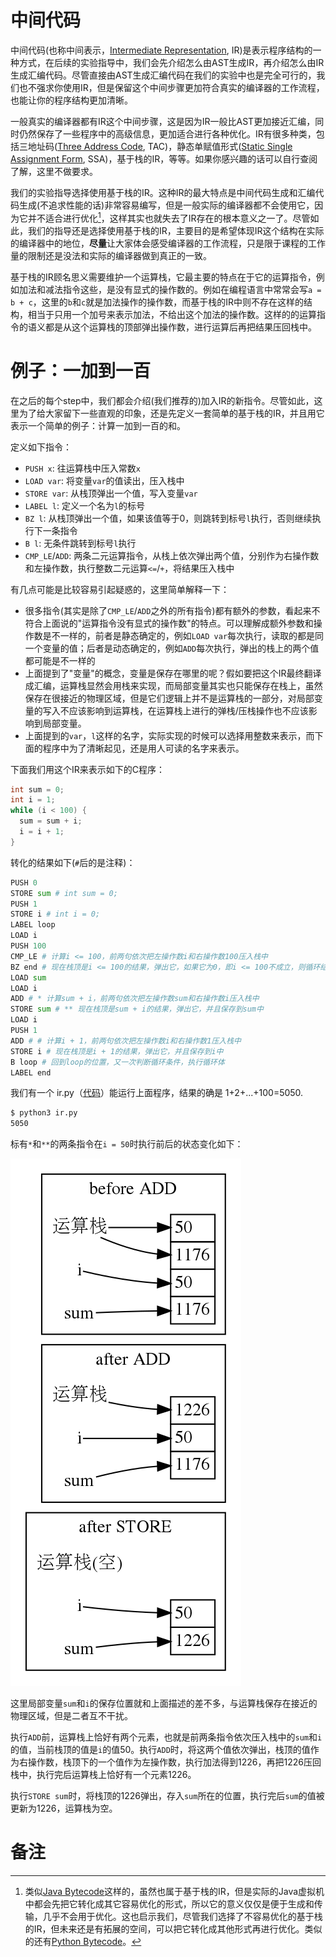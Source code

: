 # 中间代码

中间代码(也称中间表示，[Intermediate Representation](https://en.wikipedia.org/wiki/Intermediate_representation), IR)是表示程序结构的一种方式，在后续的实验指导中，我们会先介绍怎么由AST生成IR，再介绍怎么由IR生成汇编代码。尽管直接由AST生成汇编代码在我们的实验中也是完全可行的，我们也不强求你使用IR，但是保留这个中间步骤更加符合真实的编译器的工作流程，也能让你的程序结构更加清晰。

一般真实的编译器都有IR这个中间步骤，这是因为IR一般比AST更加接近汇编，同时仍然保存了一些程序中的高级信息，更加适合进行各种优化。IR有很多种类，包括三地址码([Three Address Code](https://en.wikipedia.org/wiki/Three-address_code), TAC)，静态单赋值形式([Static Single Assignment Form](https://en.wikipedia.org/wiki/Static_single_assignment_form), SSA)，基于栈的IR，等等。如果你感兴趣的话可以自行查阅了解，这里不做要求。

我们的实验指导选择使用基于栈的IR。这种IR的最大特点是中间代码生成和汇编代码生成(不追求性能的话)非常容易编写，但是一般实际的编译器都不会使用它，因为它并不适合进行优化[^1]，这样其实也就失去了IR存在的根本意义之一了。尽管如此，我们的指导还是选择使用基于栈的IR，主要目的是希望体现IR这个结构在实际的编译器中的地位，**尽量**让大家体会感受编译器的工作流程，只是限于课程的工作量的限制还是没法和实际的编译器做到真正的一致。

基于栈的IR顾名思义需要维护一个运算栈，它最主要的特点在于它的运算指令，例如加法和减法指令这些，是没有显式的操作数的。例如在编程语言中常常会写`a = b + c`，这里的`b`和`c`就是加法操作的操作数，而基于栈的IR中则不存在这样的结构，相当于只用一个加号来表示加法，不给出这个加法的操作数。这样的的运算指令的语义都是从这个运算栈的顶部弹出操作数，进行运算后再把结果压回栈中。

# 例子：一加到一百

在之后的每个step中，我们都会介绍(我们推荐的)加入IR的新指令。尽管如此，这里为了给大家留下一些直观的印象，还是先定义一套简单的基于栈的IR，并且用它表示一个简单的例子：计算一加到一百的和。

定义如下指令：

- `PUSH x`: 往运算栈中压入常数`x`
- `LOAD var`: 将变量`var`的值读出，压入栈中
- `STORE var`: 从栈顶弹出一个值，写入变量`var`
- `LABEL l`: 定义一个名为`l`的标号
- `BZ l`: 从栈顶弹出一个值，如果该值等于0，则跳转到标号`l`执行，否则继续执行下一条指令
- `B l`: 无条件跳转到标号`l`执行
- `CMP_LE`/`ADD`: 两条二元运算指令，从栈上依次弹出两个值，分别作为右操作数和左操作数，执行整数二元运算`<=`/`+`，将结果压入栈中

有几点可能是比较容易引起疑惑的，这里简单解释一下：

- 很多指令(其实是除了`CMP_LE`/`ADD`之外的所有指令)都有额外的参数，看起来不符合上面说的"运算指令没有显式的操作数"的特点。可以理解成额外参数和操作数是不一样的，前者是静态确定的，例如`LOAD var`每次执行，读取的都是同一个变量的值；后者是动态确定的，例如`ADD`每次执行，弹出的栈上的两个值都可能是不一样的
- 上面提到了"变量"的概念，变量是保存在哪里的呢？假如要把这个IR最终翻译成汇编，运算栈显然会用栈来实现，而局部变量其实也只能保存在栈上，虽然保存在很接近的物理区域，但是它们逻辑上并不是运算栈的一部分，对局部变量的写入不应该影响到运算栈，在运算栈上进行的弹栈/压栈操作也不应该影响到局部变量。
- 上面提到的`var`，`l`这样的名字，实际实现的时候可以选择用整数来表示，而下面的程序中为了清晰起见，还是用人可读的名字来表示。

下面我们用这个IR来表示如下的C程序：

```c
int sum = 0;
int i = 1;
while (i < 100) {
  sum = sum + i;
  i = i + 1;
}
```

转化的结果如下(`#`后的是注释)：

```python
PUSH 0
STORE sum # int sum = 0;
PUSH 1
STORE i # int i = 0;
LABEL loop
LOAD i
PUSH 100
CMP_LE # 计算i <= 100，前两句依次把左操作数i和右操作数100压入栈中
BZ end # 现在栈顶是i <= 100的结果，弹出它，如果它为0，即i <= 100不成立，则循环结束，否则进入循环体(下一条指令)
LOAD sum
LOAD i
ADD # * 计算sum + i，前两句依次把左操作数sum和右操作数i压入栈中
STORE sum # ** 现在栈顶是sum + i的结果，弹出它，并且保存到sum中
LOAD i
PUSH 1
ADD # # 计算i + 1，前两句依次把左操作数i和右操作数1压入栈中
STORE i # 现在栈顶是i + 1的结果，弹出它，并且保存到i中
B loop # 回到loop的位置，又一次判断循环条件，执行循环体
LABEL end
```

我们有一个 ir.py（[代码](https://github.com/decaf-lang/minidecaf-tutorial-code/blob/master/step1/ir.py)）能运行上面程序，结果的确是 1+2+...+100=5050.

```bash
$ python3 ir.py
5050
```

标有`*`和`**`的两条指令在`i = 50`时执行前后的状态变化如下：

![](./pics/example.png)

这里局部变量`sum`和`i`的保存位置就和上面描述的差不多，与运算栈保存在接近的物理区域，但是二者互不干扰。

执行`ADD`前，运算栈上恰好有两个元素，也就是前两条指令依次压入栈中的`sum`和`i`的值，当前栈顶的值是`i`的值50。执行`ADD`时，将这两个值依次弹出，栈顶的值作为右操作数，栈顶下的一个值作为左操作数，执行加法得到1226，再把1226压回栈中，执行完后运算栈上恰好有一个元素1226。

执行`STORE sum`时，将栈顶的1226弹出，存入`sum`所在的位置，执行完后`sum`的值被更新为1226，运算栈为空。

# 备注

[^1]: 类似[Java Bytecode](https://en.wikipedia.org/wiki/Java_bytecode)这样的，虽然也属于基于栈的IR，但是实际的Java虚拟机中都会先把它转化成其它容易优化的形式，所以它的意义仅仅是便于生成和传输，几乎不会用于优化。这也启示我们，尽管我们选择了不容易优化的基于栈的IR，但未来还是有拓展的空间，可以把它转化成其他形式再进行优化。类似的还有[Python Bytecode](https://docs.python.org/3/library/dis.html#module-dis)。
